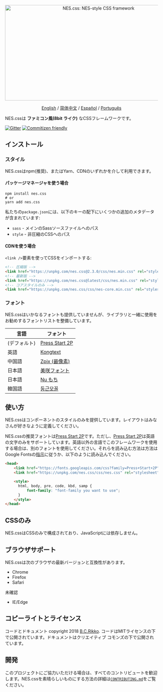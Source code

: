 <div align="center">
  <a href="https://nostalgic-css.github.io/NES.css/" target="_blank"><img src="https://user-images.githubusercontent.com/5305599/49061716-da649680-f254-11e8-9a89-d95a7407ec6a.png" alt="NES.css: NES-style  CSS framework" style="max-width: 100%;" width="600" height="315"></a>

  <a href="README.md">English</a> / <a href="README-zh-CN.md">简体中文</a> / <a href="README-es.md">Español</a> / <a href="README-pt-BR.md">Português</a>
</div>

NES.cssは **ファミコン風(8bit ライク)** なCSSフレームワークです。

[![Gitter][gitter-badge]][gitter] [![Commitizen friendly][commitizen-badge]][commitizen]

## インストール

### スタイル

NES.cssはnpm(推奨)、またはYarn、CDNのいずれかを介して利用できます。

#### パッケージマネージャを使う場合

```shell
npm install nes.css
# or
yarn add nes.css
```

私たちの`package.json`には、以下のキーの配下にいくつかの追加のメタデータが含まれています:
* `sass` - メインのSassソースファイルへのパス
* `style` - 非圧縮のCSSへのパス

#### CDNを使う場合

`<link />`要素を使ってCSSをインポートする:

```html
<!-- 圧縮版 -->
<link href="https://unpkg.com/nes.css@2.3.0/css/nes.min.css" rel="stylesheet" />
<!-- 最新版 -->
<link href="https://unpkg.com/nes.css@latest/css/nes.min.css" rel="stylesheet" />
<!-- コアスタイルのみ -->
<link href="https://unpkg.com/nes.css/css/nes-core.min.css" rel="stylesheet" />
```

### フォント

NES.cssはいかなるフォントも提供していませんが、ライブラリと一緒に使用をお勧めするフォントリストを整備しています。

| 言語         | フォント                                                           |
| ------------ | ------------------------------------------------------------------ |
| (デフォルト) | [Press Start 2P](https://fonts.google.com/specimen/Press+Start+2P) |
| 英語         | [Kongtext](https://www.dafont.com/kongtext.font)                   |
| 中国語       | [Zpix (最像素)](https://github.com/SolidZORO/zpix-pixel-font)      |
| 日本語       | [美咲フォント](http://littlelimit.net/misaki.htm)                  |
| 日本語       | [Nu もち](http://kokagem.sakura.ne.jp/font/mochi/)                 |
| 韓国語       | [둥근모꼴](http://cactus.tistory.com/193)                           |

## 使い方

NES.cssはコンポーネントのスタイルのみを提供しています。レイアウトはみなさんが好きなように定義してください。

NES.cssの推奨フォントは[Press Start 2P][press-start-2p-font]です。ただし、[Press Start 2P][press-start-2p-font]は英語の文字のみをサポートしています。英語以外の言語でこのフレームワークを使用する場合は、別のフォントを使用してください。それらを読み込む方法は方法はGoogle Fontsの[指示][google-fonts-guide]に従うか、以下のように読み込んでください。

```html
<head>
    <link href="https://fonts.googleapis.com/css?family=Press+Start+2P" rel="stylesheet">
    <link href="https://unpkg.com/nes.css/css/nes.css" rel="stylesheet" />

    <style>
      html, body, pre, code, kbd, samp {
          font-family: "font-family you want to use";
      }
    </style>
</head>
```

## CSSのみ

NES.cssはCSSのみで構成されており、JavaScriptには依存しません。

## ブラウザサポート

NES.cssは次のブラウザの最新バージョンと互換性があります。
* Chrome
* Firefox
* Safari

未確認
* IE/Edge

## コピーライトとライセンス


コードとドキュメント copyright 2018 [B.C.Rikko](https://github.com/BcRikko). コードはMITライセンスの下で公開されています。ドキュメントはクリエイティブ コモンズの下で公開されています。

## 開発

このプロジェクトにご協力いただける場合は、すべてのコントリビュートを歓迎します。NES.cssを素晴らしいものにする方法の詳細は[`CONTRIBUTING.md`][contributing-document]をご覧ください。





[commitizen]: http://commitizen.github.io/cz-cli/
[commitizen-badge]: https://img.shields.io/badge/commitizen-friendly-brightgreen.svg
[contributing-document]: ./CONTRIBUTING-jp.md
[gitter]: https://gitter.im/nostalgic-css/Lobby
[gitter-badge]: https://img.shields.io/gitter/room/nostalgic-css/Lobby.svg
[google-fonts-guide]: https://developers.google.com/fonts/docs/getting_started
[press-start-2p-font]: https://fonts.google.com/specimen/Press+Start+2P?selection.family=Press+Start+2P
